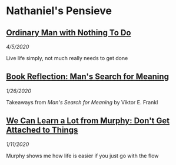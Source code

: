 # Nathaniel's Pensieve

## [Ordinary Man with Nothing To Do](/philosophy/ordinary_man)
_4/5/2020_

Live life simply, not much really needs to get done

## [Book Reflection: Man's Search for Meaning](/books/mans_search_for_meaning)
_1/26/2020_

Takeaways from *Man's Search for Meaning* by Viktor E. Frankl

## [We Can Learn a Lot from Murphy: Don't Get Attached to Things](/murphy/dont_get_attached_to_things)
_1/11/2020_

Murphy shows me how life is easier if you just go with the flow
